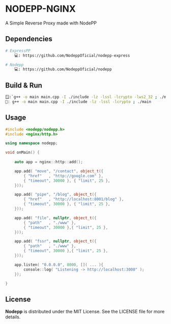 # NODEPP-NGINX

A Simple Reverse Proxy made with NodePP

## Dependencies
```bash
# ExpressPP
    💻: https://github.com/NodeppOficial/nodepp-express

# Nodepp
    💻: https://github.com/NodeppOficial/nodepp
```

## Build & Run
```bash
🪟:`g++ -o main main.cpp -I ./include -lz -lssl -lcrypto -lws2_32 ; ./main`
🐧: g++ -o main main.cpp -I ./include -lz -lssl -lcrypto ; ./main
```

## Usage

```cpp
#include <nodepp/nodepp.h>
#include <nginx/http.h>

using namespace nodepp;

void onMain() {
    
    auto app = nginx::http::add();

    app.add( "move", "/contact", object_t({
        { "href"   , "http://google.com" },
        { "timeout", 30000 }, { "limit", 25 },
    }));

    app.add( "pipe", "/blog", object_t({
        { "href"   , "http://localhost:8001/blog" },
        { "timeout", 30000 }, { "limit", 25 },
    }));

    app.add( "file", nullptr, object_t({
        { "path"   , "./www" },
        { "timeout", 30000 },{ "limit", 25 },
    }));

    app.add( "fssr", nullptr, object_t({
        { "path"   , "./www" },
        { "timeout", 30000 },{ "limit", 25 },
    }));

    app.listen( "0.0.0.0", 8000, []( ... ){
        console::log( "Listening -> http://localhost:3000" );
    });

}
```

## License

**Nodepp** is distributed under the MIT License. See the LICENSE file for more details.
